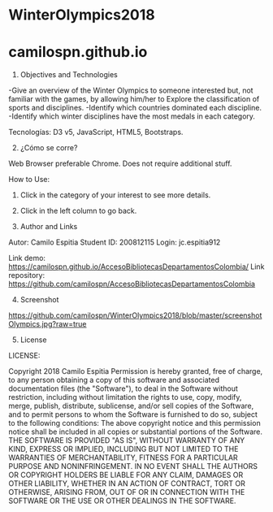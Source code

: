 # WinterOlympics2018
# camilospn.github.io
1. Objectives and Technologies


-Give an overview of the Winter Olympics to someone interested but, not familiar with the games, by allowing him/her to Explore the classification of sports and disciplines.
-Identify which countries dominated each discipline.
-Identify which winter disciplines have the most medals in each category.

Tecnologías: D3 v5, JavaScript, HTML5, Bootstraps.

2. ¿Cómo se corre?


Web Browser preferable Chrome. Does not require additional stuff.

How to Use:


1. Click in the category of your interest to see more details. 
2. Click in the left column to go back.

3. Author and Links


Autor: Camilo Espitia 
Student ID: 200812115 
Login: jc.espitia912

Link demo: https://camilospn.github.io/AccesoBibliotecasDepartamentosColombia/
Link repository: https://github.com/camilospn/AccesoBibliotecasDepartamentosColombia


4. Screenshot


https://github.com/camilospn/WinterOlympics2018/blob/master/screenshotOlympics.jpg?raw=true

5. License


LICENSE:

Copyright 2018 Camilo Espitia 
Permission is hereby granted, free of charge, to any person obtaining a copy of this software and associated documentation files (the "Software"), to deal in the Software without restriction, including without limitation the rights to use, copy, modify, merge, publish, distribute, sublicense, and/or sell copies of the Software, and to permit persons to whom the Software is furnished to do so, subject to the following conditions: 
The above copyright notice and this permission notice shall be included in all copies or substantial portions of the Software. 
THE SOFTWARE IS PROVIDED "AS IS", WITHOUT WARRANTY OF ANY KIND, EXPRESS OR IMPLIED, INCLUDING BUT NOT LIMITED TO THE WARRANTIES OF MERCHANTABILITY, FITNESS FOR A PARTICULAR PURPOSE AND NONINFRINGEMENT. IN NO EVENT SHALL THE AUTHORS OR COPYRIGHT HOLDERS BE LIABLE FOR ANY CLAIM, DAMAGES OR OTHER LIABILITY, WHETHER IN AN ACTION OF CONTRACT, TORT OR OTHERWISE, ARISING FROM, OUT OF OR IN CONNECTION WITH THE SOFTWARE OR THE USE OR OTHER DEALINGS IN THE SOFTWARE.
